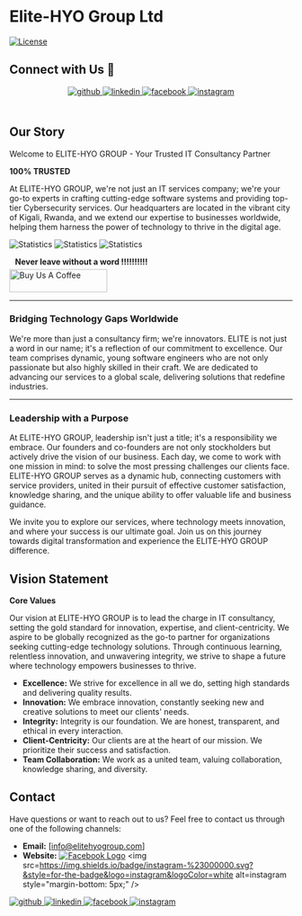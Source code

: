 # Elite-HYO Group Ltd

[![License](https://img.shields.io/badge/License-MIT-blue.svg)](LICENSE)
## Connect with Us 🚀

<div align="center">
<a href="https://github.com/Yvonmu" target="_blank">
<img src=https://img.shields.io/badge/github-%2324292e.svg?&style=for-the-badge&logo=github&logoColor=white alt=github style="margin-bottom: 5px;" />
</a>
<a href="https://www.linkedin.com/in/yvon-mutuyeyezu/" target="_blank">
<img src=https://img.shields.io/badge/linkedin-%231E77B5.svg?&style=for-the-badge&logo=linkedin&logoColor=white alt=linkedin style="margin-bottom: 5px;" />
</a>
<a href="https://www.facebook.com/mutuyeyezu.yvon/" target="_blank">
<img src=https://img.shields.io/badge/facebook-%232E87FB.svg?&style=for-the-badge&logo=facebook&logoColor=white alt=facebook style="margin-bottom: 5px;" />
</a>
<a href="https://www.instagram.com/yvonmu/" target="_blank">
<img src=https://img.shields.io/badge/instagram-%23000000.svg?&style=for-the-badge&logo=instagram&logoColor=white alt=instagram style="margin-bottom: 5px;" />
</a>  
</div>  
<br/>



## Our Story

Welcome to ELITE-HYO GROUP - Your Trusted IT Consultancy Partner

**100% TRUSTED**

At ELITE-HYO GROUP, we're not just an IT services company; we're your go-to experts in crafting cutting-edge software systems and providing top-tier Cybersecurity services. Our headquarters are located in the vibrant city of Kigali, Rwanda, and we extend our expertise to businesses worldwide, helping them harness the power of technology to thrive in the digital age.

![Statistics](https://img.shields.io/badge/Projects-10+-green)
![Statistics](https://img.shields.io/badge/Clients-50+-blue)
![Statistics](https://img.shields.io/badge/Team-20+-orange)

<h4 style="margin: 5px 10px;">Never leave without a word !!!!!!!!!!</h4> 
<a href="https://www.buymeacoffee.com/yvonmu" target="_blank"><img src="https://cdn.buymeacoffee.com/buttons/default-orange.png" alt="Buy Us A Coffee" height="41" width="174"></a>

---

### Bridging Technology Gaps Worldwide

We're more than just a consultancy firm; we're innovators. ELITE is not just a word in our name; it's a reflection of our commitment to excellence. Our team comprises dynamic, young software engineers who are not only passionate but also highly skilled in their craft. We are dedicated to advancing our services to a global scale, delivering solutions that redefine industries.

---

### Leadership with a Purpose

At ELITE-HYO GROUP, leadership isn't just a title; it's a responsibility we embrace. Our founders and co-founders are not only stockholders but actively drive the vision of our business. Each day, we come to work with one mission in mind: to solve the most pressing challenges our clients face. ELITE-HYO GROUP serves as a dynamic hub, connecting customers with service providers, united in their pursuit of effective customer satisfaction, knowledge sharing, and the unique ability to offer valuable life and business guidance.

We invite you to explore our services, where technology meets innovation, and where your success is our ultimate goal. Join us on this journey towards digital transformation and experience the ELITE-HYO GROUP difference.

## Vision Statement

**Core Values**

Our vision at ELITE-HYO GROUP is to lead the charge in IT consultancy, setting the gold standard for innovation, expertise, and client-centricity. We aspire to be globally recognized as the go-to partner for organizations seeking cutting-edge technology solutions. Through continuous learning, relentless innovation, and unwavering integrity, we strive to shape a future where technology empowers businesses to thrive.

- **Excellence:** We strive for excellence in all we do, setting high standards and delivering quality results.
- **Innovation:** We embrace innovation, constantly seeking new and creative solutions to meet our clients' needs.
- **Integrity:** Integrity is our foundation. We are honest, transparent, and ethical in every interaction.
- **Client-Centricity:** Our clients are at the heart of our mission. We prioritize their success and satisfaction.
- **Team Collaboration:** We work as a united team, valuing collaboration, knowledge sharing, and diversity.

## Contact

Have questions or want to reach out to us? Feel free to contact us through one of the following channels:

- **Email:** [info@elitehyogroup.com]
- **Website:** [![Facebook Logo](https://www.example.com/facebook-logo.png)](https://elitehyogroup.com)
<img src=https://img.shields.io/badge/instagram-%23000000.svg?&style=for-the-badge&logo=instagram&logoColor=white alt=instagram style="margin-bottom: 5px;" />
</a>  
<div align="">
<a href="https://github.com/Yvonmu" target="_blank">
<img src=https://img.shields.io/badge/github-%2324292e.svg?&style=for-the-badge&logo=github&logoColor=white alt=github style="margin-bottom: 5px;" />
</a>
<a href="https://www.linkedin.com/in/yvon-mutuyeyezu/" target="_blank">
<img src=https://img.shields.io/badge/linkedin-%231E77B5.svg?&style=for-the-badge&logo=linkedin&logoColor=white alt=linkedin style="margin-bottom: 5px;" />
</a>
<a href="https://www.facebook.com/mutuyeyezu.yvon/" target="_blank">
<img src=https://img.shields.io/badge/facebook-%232E87FB.svg?&style=for-the-badge&logo=facebook&logoColor=white alt=facebook style="margin-bottom: 5px;" />
</a>
<a href="https://www.instagram.com/yvonmu/" target="_blank">
<img src=https://img.shields.io/badge/instagram-%23000000.svg?&style=for-the-badge&logo=instagram&logoColor=white alt=instagram style="margin-bottom: 5px;" />
</a>  
</div>  
<br/>

